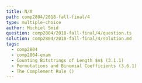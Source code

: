 ```yaml
---
title: N/A
path: comp2804/2018-fall-final/4
type: multiple-choice
author: Michiel Smid
question: comp2804/2018-fall-final/4/question.ts
solution: comp2804/2018-fall-final/4/solution.md
tags:
  - comp2804
  - comp2804-exam
  - Counting Bitstrings of Length $n$ (3.1.1)
  - Permutations and Binomial Coefficients (3.6.1)
  - The Complement Rule ()
---
```

